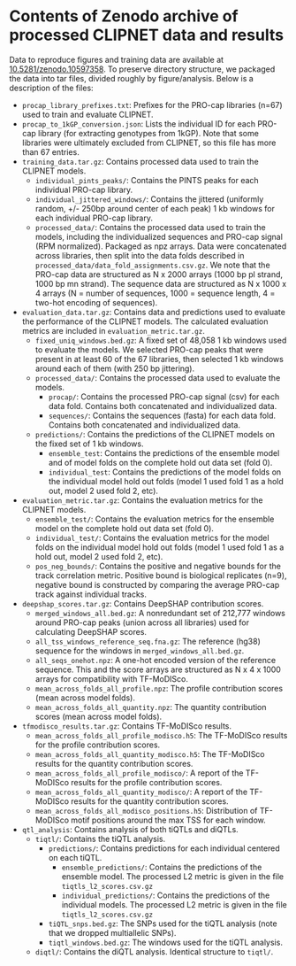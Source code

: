 # Contents of Zenodo archive of processed CLIPNET data and results

Data to reproduce figures and training data are available at [10.5281/zenodo.10597358](https://zenodo.org/doi/10.5281/zenodo.10597358). To preserve directory structure, we packaged the data into tar files, divided roughly by figure/analysis. Below is a description of the files:

- `procap_library_prefixes.txt`: Prefixes for the PRO-cap libraries (n=67) used to train and evaluate CLIPNET.
- `procap_to_1kGP_conversion.json`: Lists the individual ID for each PRO-cap library (for extracting genotypes from 1kGP). Note that some libraries were ultimately excluded from CLIPNET, so this file has more than 67 entries.
- `training_data.tar.gz`: Contains processed data used to train the CLIPNET models.
  - `individual_pints_peaks/`: Contains the PINTS peaks for each individual PRO-cap library.
  - `individual_jittered_windows/`: Contains the jittered (uniformly random, +/- 250bp around center of each peak) 1 kb windows for each individual PRO-cap library.
  - `processed_data/`: Contains the processed data used to train the models, including the individualized sequences and PRO-cap signal (RPM normalized). Packaged as npz arrays. Data were concatenated across libraries, then split into the data folds described in `processed_data/data_fold_assignments.csv.gz`. We note that the PRO-cap data are structured as N x 2000 arrays (1000 bp pl strand, 1000 bp mn strand). The sequence data are structured as N x 1000 x 4 arrays (N = number of sequences, 1000 = sequence length, 4 = two-hot encoding of sequences).
- `evaluation_data.tar.gz`: Contains data and predictions used to evaluate the performance of the CLIPNET models. The calculated evaluation metrics are included in `evaluation_metric.tar.gz`.
  - `fixed_uniq_windows.bed.gz`: A fixed set of 48,058 1 kb windows used to evaluate the models. We selected PRO-cap peaks that were present in at least 60 of the 67 libraries, then selected 1 kb windows around each of them (with 250 bp jittering).
  - `processed_data/`: Contains the processed data used to evaluate the models.
    - `procap/`: Contains the processed PRO-cap signal (csv) for each data fold. Contains both concatenated and individualized data.
    - `sequences/`: Contains the sequences (fasta) for each data fold. Contains both concatenated and individualized data.
  - `predictions/`: Contains the predictions of the CLIPNET models on the fixed set of 1 kb windows.
    - `ensemble_test`: Contains the predictions of the ensemble model and of model folds on the complete hold out data set (fold 0).
    - `individual_test`: Contains the predictions of the model folds on the individual model hold out folds (model 1 used fold 1 as a hold out, model 2 used fold 2, etc).
- `evaluation_metric.tar.gz`: Contains the evaluation metrics for the CLIPNET models.
  - `ensemble_test/`: Contains the evaluation metrics for the ensemble model on the complete hold out data set (fold 0).
  - `individual_test/`: Contains the evaluation metrics for the model folds on the individual model hold out folds (model 1 used fold 1 as a hold out, model 2 used fold 2, etc).
  - `pos_neg_bounds/`: Contains the positive and negative bounds for the track correlation metric. Positive bound is biological replicates (n=9), negative bound is constructed by comparing the average PRO-cap track against individual tracks.
- `deepshap_scores.tar.gz`: Contains DeepSHAP contribution scores.
  - `merged_windows_all.bed.gz`: A nonredundant set of 212,777 windows around PRO-cap peaks (union across all libraries) used for calculating DeepSHAP scores.
  - `all_tss_windows_reference_seq.fna.gz`: The reference (hg38) sequence for the windows in `merged_windows_all.bed.gz`.
  - `all_seqs_onehot.npz`: A one-hot encoded version of the reference sequence. This and the score arrays are structured as N x 4 x 1000 arrays for compatibility with TF-MoDISco.
  - `mean_across_folds_all_profile.npz`: The profile contribution scores (mean across model folds).
  - `mean_across_folds_all_quantity.npz`: The quantity contribution scores (mean across model folds).
- `tfmodisco_results.tar.gz`: Contains TF-MoDISco results.
  - `mean_across_folds_all_profile_modisco.h5`: The TF-MoDISco results for the profile contribution scores.
  - `mean_across_folds_all_quantity_modisco.h5`: The TF-MoDISco results for the quantity contribution scores.
  - `mean_across_folds_all_profile_modisco/`: A report of the TF-MoDISco results for the profile contribution scores.
  - `mean_across_folds_all_quantity_modisco/`: A report of the TF-MoDISco results for the quantity contribution scores.
  - `mean_across_folds_all_modisco_positions.h5`: Distribution of TF-MoDISco motif positions around the max TSS for each window.
- `qtl_analysis`: Contains analysis of both tiQTLs and diQTLs.
  - `tiqtl/`: Contains the tiQTL analysis.
    - `predictions/`: Contains predictions for each individual centered on each tiQTL.
      - `ensemble_predictions/`: Contains the predictions of the ensemble model. The processed L2 metric is given in the file `tiqtls_l2_scores.csv.gz`
      - `individual_predictions/`: Contains the predictions of the individual models. The processed L2 metric is given in the file `tiqtls_l2_scores.csv.gz`
    - `tiQTL_snps.bed.gz`: The SNPs used for the tiQTL analysis (note that we dropped multiallelic SNPs).
    - `tiqtl_windows.bed.gz`: The windows used for the tiQTL analysis.
  - `diqtl/`: Contains the diQTL analysis. Identical structure to `tiqtl/`.
